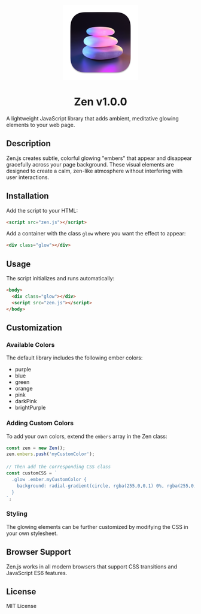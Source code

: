 <p align="center">
    <img src="zen-icon.png" width="200" />	
</p>
<h1 align="center">
    Zen v1.0.0
</h1>


A lightweight JavaScript library that adds ambient, meditative glowing elements to your web page.

## Description

Zen.js creates subtle, colorful glowing "embers" that appear and disappear gracefully across your page background. These visual elements are designed to create a calm, zen-like atmosphere without interfering with user interactions.

## Installation

Add the script to your HTML:

```html
<script src="zen.js"></script>
```

Add a container with the class `glow` where you want the effect to appear:

```html
<div class="glow"></div>
```

## Usage

The script initializes and runs automatically:

```html
<body>
  <div class="glow"></div>
  <script src="zen.js"></script>
</body>
```

## Customization

### Available Colors

The default library includes the following ember colors:
- purple
- blue
- green
- orange
- pink
- darkPink
- brightPurple

### Adding Custom Colors

To add your own colors, extend the `embers` array in the Zen class:

```javascript
const zen = new Zen();
zen.embers.push('myCustomColor');

// Then add the corresponding CSS class
const customCSS = `
  .glow .ember.myCustomColor {
    background: radial-gradient(circle, rgba(255,0,0,1) 0%, rgba(255,0,0,0) 50%);
  }
`;
```

### Styling

The glowing elements can be further customized by modifying the CSS in your own stylesheet.

## Browser Support

Zen.js works in all modern browsers that support CSS transitions and JavaScript ES6 features.

## License

MIT License
